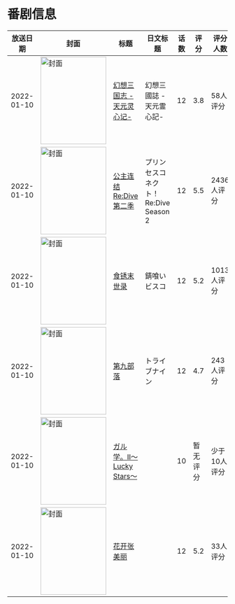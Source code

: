 # 番剧信息

|放送日期|封面|标题|日文标题|话数|评分|评分人数|
|---|---|---|---|---|---|---|
|2022-01-10|<img src="//lain.bgm.tv/pic/cover/c/b2/e6/286211_ARDZQ.jpg" alt="封面" style="width:150px;height:200px;object-fit:cover;">|[幻想三国志 -天元灵心记-](https://bangumi.tv/subject/286211)|幻想三國誌 -天元霊心記-|12|3.8|58人评分|
|2022-01-10|<img src="//lain.bgm.tv/pic/cover/c/36/67/312958_vbCCV.jpg" alt="封面" style="width:150px;height:200px;object-fit:cover;">|[公主连结 Re:Dive 第二季](https://bangumi.tv/subject/312958)|プリンセスコネクト！Re:Dive Season 2|12|5.5|2436人评分|
|2022-01-10|<img src="//lain.bgm.tv/pic/cover/c/59/39/328447_qrzkA.jpg" alt="封面" style="width:150px;height:200px;object-fit:cover;">|[食锈末世录](https://bangumi.tv/subject/328447)|錆喰いビスコ|12|5.2|1013人评分|
|2022-01-10|<img src="//lain.bgm.tv/pic/cover/c/52/84/351251_Vq082.jpg" alt="封面" style="width:150px;height:200px;object-fit:cover;">|[第九部落](https://bangumi.tv/subject/351251)|トライブナイン|12|4.7|243人评分|
|2022-01-10|<img src="//lain.bgm.tv/pic/cover/c/07/a4/358514_y6yN1.jpg" alt="封面" style="width:150px;height:200px;object-fit:cover;">|[ガル学。II～Lucky Stars～](https://bangumi.tv/subject/358514)||10|暂无评分|少于10人评分|
|2022-01-10|<img src="//lain.bgm.tv/pic/cover/c/ef/0d/358739_CMAoX.jpg" alt="封面" style="width:150px;height:200px;object-fit:cover;">|[花开张美丽](https://bangumi.tv/subject/358739)||12|5.2|33人评分|

